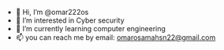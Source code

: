 - 👋 Hi, I’m @omar222os
- 👀 I’m interested in Cyber security
- 🌱 I’m currently learning computer engineering 
- 📫 you can reach me by email:  omarosamahsn22@gmail.com 

<!---
omar222os/omar222os is a ✨ particular ✨ repository because its `README.md` (this file) appears on your GitHub profile.
You can click the Preview link to take a look at your changes.
--->
